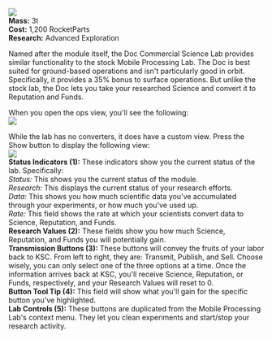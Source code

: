 ![](https://github.com/Angel-125/Pathfinder/wiki/DocSci.jpg)  
**Mass:** 3t  
**Cost:** 1,200 RocketParts  
**Research:** Advanced Exploration

Named after the module itself, the Doc Commercial Science Lab provides similar functionality to the stock Mobile Processing Lab. The Doc is best suited for ground-based operations and isn't particularly good in orbit. Specifically, it provides a 35% bonus to surface operations. But unlike the stock lab, the Doc lets you take your researched Science and convert it to Reputation and Funds.

When you open the ops view, you'll see the following:  
![](https://github.com/Angel-125/Pathfinder/wiki/DocSciOpsView1.jpg)  

While the lab has no converters, it does have a custom view. Press the Show button to display the following view:  
![](https://github.com/Angel-125/Pathfinder/wiki/DocSciOpsView3.jpg)  
**Status Indicators (1):** These indicators show you the current status of the lab. Specifically:  
_Status:_ This shows you the current status of the module.  
_Research:_ This displays the current status of your research efforts.  
_Data:_ This shows you how much scientific data you've accumulated through your experiments, or how much you've used up.  
_Rate:_ This field shows the rate at which your scientists convert data to Science, Reputation, and Funds.  
**Research Values (2):** These fields show you how much Science, Reputation, and Funds you will potentially gain.  
**Transmission Buttons (3):** These buttons will convey the fruits of your labor back to KSC. From left to right, they are: Transmit, Publish, and Sell. Choose wisely, you can only select one of the three options at a time. Once the information arrives back at KSC, you'll receive Science, Reputation, or Funds, respectively, and your Research Values will reset to 0.  
**Button Tool Tip (4):** This field will show what you'll gain for the specific button you've highlighted.  
**Lab Controls (5):** These buttons are duplicated from the Mobile Processing Lab's context menu. They let you clean experiments and start/stop your research activity.